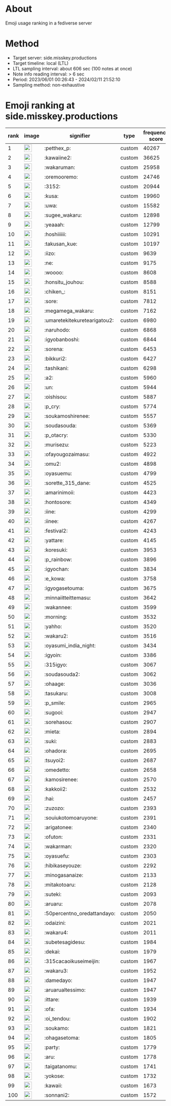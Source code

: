 # About
Emoji usage ranking in a fediverse server

# Method
- Target server: side.misskey.productions
- Target timeline: local (LTL)
- LTL sampling interval: about 606 sec (100 notes at once)
- Note info reading interval: > 6 sec
- Period: 2023/06/01 00:26:43 - 2024/02/11 21:52:10 
- Sampling method: non-exhaustive

# Emoji ranking at side.misskey.productions

|rank|image|signifier|type|frequency score|
|----|----|----|----|----|
|1|<img height="24" src="https://side.misskey.productions/emoji/petthex_p.webp">|:petthex_p:|custom|40267|
|2|<img height="24" src="https://side.misskey.productions/emoji/kawaiine2.webp">|:kawaiine2:|custom|36625|
|3|<img height="24" src="https://side.misskey.productions/emoji/wakaruman.webp">|:wakaruman:|custom|25958|
|4|<img height="24" src="https://side.misskey.productions/emoji/oremooremo.webp">|:oremooremo:|custom|24746|
|5|<img height="24" src="https://side.misskey.productions/emoji/3152.webp">|:3152:|custom|20944|
|6|<img height="24" src="https://side.misskey.productions/emoji/kusa.webp">|:kusa:|custom|19960|
|7|<img height="24" src="https://side.misskey.productions/emoji/uwa.webp">|:uwa:|custom|15582|
|8|<img height="24" src="https://side.misskey.productions/emoji/sugee_wakaru.webp">|:sugee_wakaru:|custom|12898|
|9|<img height="24" src="https://side.misskey.productions/emoji/yeaaah.webp">|:yeaaah:|custom|12799|
|10|<img height="24" src="https://side.misskey.productions/emoji/hoshiiiiii.webp">|:hoshiiiiii:|custom|10291|
|11|<img height="24" src="https://side.misskey.productions/emoji/takusan_kue.webp">|:takusan_kue:|custom|10197|
|12|<img height="24" src="https://side.misskey.productions/emoji/iizo.webp">|:iizo:|custom|9639|
|13|<img height="24" src="https://side.misskey.productions/emoji/ne.webp">|:ne:|custom|9175|
|14|<img height="24" src="https://side.misskey.productions/emoji/woooo.webp">|:woooo:|custom|8608|
|15|<img height="24" src="https://side.misskey.productions/emoji/honsitu_jouhou.webp">|:honsitu_jouhou:|custom|8588|
|16|<img height="24" src="https://side.misskey.productions/emoji/chiken_.webp">|:chiken_:|custom|8151|
|17|<img height="24" src="https://side.misskey.productions/emoji/sore.webp">|:sore:|custom|7812|
|18|<img height="24" src="https://side.misskey.productions/emoji/megamega_wakaru.webp">|:megamega_wakaru:|custom|7162|
|19|<img height="24" src="https://side.misskey.productions/emoji/umaretekitekuretearigatou2.webp">|:umaretekitekuretearigatou2:|custom|6980|
|20|<img height="24" src="https://side.misskey.productions/emoji/naruhodo.webp">|:naruhodo:|custom|6868|
|21|<img height="24" src="https://side.misskey.productions/emoji/igyobanboshi.webp">|:igyobanboshi:|custom|6844|
|22|<img height="24" src="https://side.misskey.productions/emoji/sorena.webp">|:sorena:|custom|6453|
|23|<img height="24" src="https://side.misskey.productions/emoji/bikkuri2.webp">|:bikkuri2:|custom|6427|
|24|<img height="24" src="https://side.misskey.productions/emoji/tashikani.webp">|:tashikani:|custom|6298|
|25|<img height="24" src="https://side.misskey.productions/emoji/a2.webp">|:a2:|custom|5960|
|26|<img height="24" src="https://side.misskey.productions/emoji/un.webp">|:un:|custom|5944|
|27|<img height="24" src="https://side.misskey.productions/emoji/oishisou.webp">|:oishisou:|custom|5887|
|28|<img height="24" src="https://side.misskey.productions/emoji/p_cry.webp">|:p_cry:|custom|5774|
|29|<img height="24" src="https://side.misskey.productions/emoji/soukamoshirenee.webp">|:soukamoshirenee:|custom|5557|
|30|<img height="24" src="https://side.misskey.productions/emoji/soudasouda.webp">|:soudasouda:|custom|5369|
|31|<img height="24" src="https://side.misskey.productions/emoji/p_otacry.webp">|:p_otacry:|custom|5330|
|32|<img height="24" src="https://side.misskey.productions/emoji/murisezu.webp">|:murisezu:|custom|5223|
|33|<img height="24" src="https://side.misskey.productions/emoji/ofayougozaimasu.webp">|:ofayougozaimasu:|custom|4922|
|34|<img height="24" src="https://side.misskey.productions/emoji/omu2.webp">|:omu2:|custom|4898|
|35|<img height="24" src="https://side.misskey.productions/emoji/oyasuemu.webp">|:oyasuemu:|custom|4799|
|36|<img height="24" src="https://side.misskey.productions/emoji/sorette_315_dane.webp">|:sorette_315_dane:|custom|4525|
|37|<img height="24" src="https://side.misskey.productions/emoji/amarinimoii.webp">|:amarinimoii:|custom|4423|
|38|<img height="24" src="https://side.misskey.productions/emoji/hontosore.webp">|:hontosore:|custom|4349|
|39|<img height="24" src="https://side.misskey.productions/emoji/iine.webp">|:iine:|custom|4299|
|40|<img height="24" src="https://side.misskey.productions/emoji/iinee.webp">|:iinee:|custom|4267|
|41|<img height="24" src="https://side.misskey.productions/emoji/festival2.webp">|:festival2:|custom|4243|
|42|<img height="24" src="https://side.misskey.productions/emoji/yattare.webp">|:yattare:|custom|4145|
|43|<img height="24" src="https://side.misskey.productions/emoji/koresuki.webp">|:koresuki:|custom|3953|
|44|<img height="24" src="https://side.misskey.productions/emoji/p_rainbow.webp">|:p_rainbow:|custom|3896|
|45|<img height="24" src="https://side.misskey.productions/emoji/igyochan.webp">|:igyochan:|custom|3834|
|46|<img height="24" src="https://side.misskey.productions/emoji/e_kowa.webp">|:e_kowa:|custom|3758|
|47|<img height="24" src="https://side.misskey.productions/emoji/igyogasetouma.webp">|:igyogasetouma:|custom|3675|
|48|<img height="24" src="https://side.misskey.productions/emoji/minnaiitteittemasu.webp">|:minnaiitteittemasu:|custom|3642|
|49|<img height="24" src="https://side.misskey.productions/emoji/wakannee.webp">|:wakannee:|custom|3599|
|50|<img height="24" src="https://side.misskey.productions/emoji/morning.webp">|:morning:|custom|3532|
|51|<img height="24" src="https://side.misskey.productions/emoji/yahho.webp">|:yahho:|custom|3520|
|52|<img height="24" src="https://side.misskey.productions/emoji/wakaru2.webp">|:wakaru2:|custom|3516|
|53|<img height="24" src="https://side.misskey.productions/emoji/oyasumi_india_night.webp">|:oyasumi_india_night:|custom|3434|
|54|<img height="24" src="https://side.misskey.productions/emoji/igyoin.webp">|:igyoin:|custom|3386|
|55|<img height="24" src="https://side.misskey.productions/emoji/315igyo.webp">|:315igyo:|custom|3067|
|56|<img height="24" src="https://side.misskey.productions/emoji/soudasouda2.webp">|:soudasouda2:|custom|3062|
|57|<img height="24" src="https://side.misskey.productions/emoji/ohaage.webp">|:ohaage:|custom|3036|
|58|<img height="24" src="https://side.misskey.productions/emoji/tasukaru.webp">|:tasukaru:|custom|3008|
|59|<img height="24" src="https://side.misskey.productions/emoji/p_smile.webp">|:p_smile:|custom|2965|
|60|<img height="24" src="https://side.misskey.productions/emoji/sugooi.webp">|:sugooi:|custom|2947|
|61|<img height="24" src="https://side.misskey.productions/emoji/sorehasou.webp">|:sorehasou:|custom|2907|
|62|<img height="24" src="https://side.misskey.productions/emoji/mieta.webp">|:mieta:|custom|2894|
|63|<img height="24" src="https://side.misskey.productions/emoji/suki.webp">|:suki:|custom|2883|
|64|<img height="24" src="https://side.misskey.productions/emoji/ohadora.webp">|:ohadora:|custom|2695|
|65|<img height="24" src="https://side.misskey.productions/emoji/tsuyoi2.webp">|:tsuyoi2:|custom|2687|
|66|<img height="24" src="https://side.misskey.productions/emoji/omedetto.webp">|:omedetto:|custom|2658|
|67|<img height="24" src="https://side.misskey.productions/emoji/kamosirenee.webp">|:kamosirenee:|custom|2570|
|68|<img height="24" src="https://side.misskey.productions/emoji/kakkoii2.webp">|:kakkoii2:|custom|2532|
|69|<img height="24" src="https://side.misskey.productions/emoji/hai.webp">|:hai:|custom|2457|
|70|<img height="24" src="https://side.misskey.productions/emoji/zuzozo.webp">|:zuzozo:|custom|2393|
|71|<img height="24" src="https://side.misskey.productions/emoji/souiukotomoaruyone.webp">|:souiukotomoaruyone:|custom|2391|
|72|<img height="24" src="https://side.misskey.productions/emoji/arigatonee.webp">|:arigatonee:|custom|2340|
|73|<img height="24" src="https://side.misskey.productions/emoji/ofuton.webp">|:ofuton:|custom|2331|
|74|<img height="24" src="https://side.misskey.productions/emoji/wakarman.webp">|:wakarman:|custom|2320|
|75|<img height="24" src="https://side.misskey.productions/emoji/oyasuefu.webp">|:oyasuefu:|custom|2303|
|76|<img height="24" src="https://side.misskey.productions/emoji/hibikaseyouze.webp">|:hibikaseyouze:|custom|2292|
|77|<img height="24" src="https://side.misskey.productions/emoji/minogasanaize.webp">|:minogasanaize:|custom|2133|
|78|<img height="24" src="https://side.misskey.productions/emoji/mitakotoaru.webp">|:mitakotoaru:|custom|2128|
|79|<img height="24" src="https://side.misskey.productions/emoji/suteki.webp">|:suteki:|custom|2093|
|80|<img height="24" src="https://side.misskey.productions/emoji/aruaru.webp">|:aruaru:|custom|2078|
|81|<img height="24" src="https://side.misskey.productions/emoji/50percentno_oredattandayo.webp">|:50percentno_oredattandayo:|custom|2050|
|82|<img height="24" src="https://side.misskey.productions/emoji/odaizini.webp">|:odaizini:|custom|2021|
|83|<img height="24" src="https://side.misskey.productions/emoji/wakaru4.webp">|:wakaru4:|custom|2011|
|84|<img height="24" src="https://side.misskey.productions/emoji/subetesagidesu.webp">|:subetesagidesu:|custom|1984|
|85|<img height="24" src="https://side.misskey.productions/emoji/dekai.webp">|:dekai:|custom|1979|
|86|<img height="24" src="https://side.misskey.productions/emoji/315cacaoikuseimeijin.webp">|:315cacaoikuseimeijin:|custom|1967|
|87|<img height="24" src="https://side.misskey.productions/emoji/wakaru3.webp">|:wakaru3:|custom|1952|
|88|<img height="24" src="https://side.misskey.productions/emoji/damedayo.webp">|:damedayo:|custom|1947|
|89|<img height="24" src="https://side.misskey.productions/emoji/aruarualtessimo.webp">|:aruarualtessimo:|custom|1947|
|90|<img height="24" src="https://side.misskey.productions/emoji/ittare.webp">|:ittare:|custom|1939|
|91|<img height="24" src="https://side.misskey.productions/emoji/ofa.webp">|:ofa:|custom|1934|
|92|<img height="24" src="https://side.misskey.productions/emoji/oi_tendou.webp">|:oi_tendou:|custom|1902|
|93|<img height="24" src="https://side.misskey.productions/emoji/soukamo.webp">|:soukamo:|custom|1821|
|94|<img height="24" src="https://side.misskey.productions/emoji/ohagasetoma.webp">|:ohagasetoma:|custom|1805|
|95|<img height="24" src="https://side.misskey.productions/emoji/party.webp">|:party:|custom|1779|
|96|<img height="24" src="https://side.misskey.productions/emoji/aru.webp">|:aru:|custom|1778|
|97|<img height="24" src="https://side.misskey.productions/emoji/taigatanomu.webp">|:taigatanomu:|custom|1741|
|98|<img height="24" src="https://side.misskey.productions/emoji/yokose.webp">|:yokose:|custom|1732|
|99|<img height="24" src="https://side.misskey.productions/emoji/kawaii.webp">|:kawaii:|custom|1673|
|100|<img height="24" src="https://side.misskey.productions/emoji/sonnani2.webp">|:sonnani2:|custom|1572|
